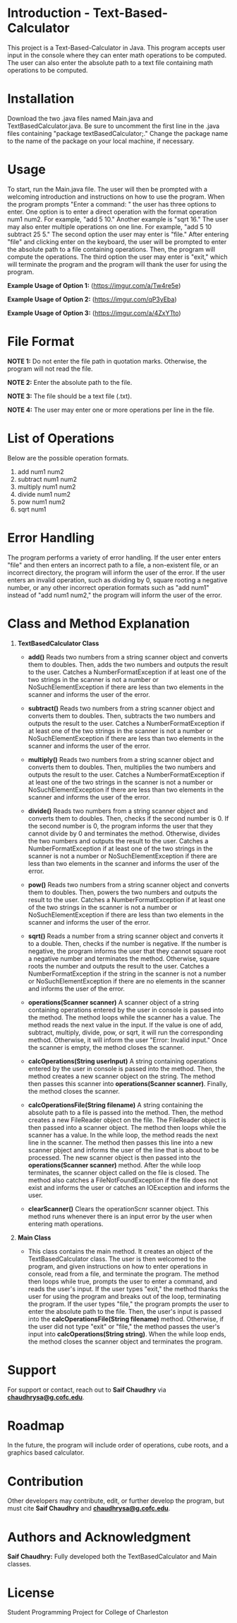 # Introduction - Text-Based-Calculator
This project is a Text-Based-Calculator in Java. This program accepts user input in the console where they can enter math operations to be computed. The user can also enter the absolute path to a text file containing math operations to be computed. 

# Installation
Download the two .java files named Main.java and TextBasedCalculator.java. Be sure to uncomment the first line in the .java files containing "package textBasedCalculator;." Change the package name to the name of the package on your local machine, if necessary.

# Usage
To start, run the Main.java file. The user will then be prompted with a welcoming introduction and instructions on how to use the program. When the program prompts "Enter a command: " the user has three options to enter. One option is to enter a direct operation with the format operation num1 num2. For example, "add 5 10." Another example is "sqrt 16." The user may also enter multiple operations on one line. For example, "add 5 10 subtract 25 5." The second option the user may enter is "file." After entering "file" and clicking enter on the keyboard, the user will be prompted to enter the absolute path to a file containing operations. Then, the program will compute the operations. The third option the user may enter is "exit," which will terminate the program and the program will thank the user for using the program.

**Example Usage of Option 1:** (https://imgur.com/a/Tw4re5e)

**Example Usage of Option 2:** (https://imgur.com/qP3yEba)

**Example Usage of Option 3:** (https://imgur.com/a/4ZxYTto)

# File Format

**NOTE 1:** Do not enter the file path in quotation marks. Otherwise, the program will not read the file.

**NOTE 2:** Enter the absolute path to the file.

**NOTE 3:** The file should be a text file (.txt).

**NOTE 4:** The user may enter one or more operations per line in the file.

# List of Operations
Below are the possible operation formats.
1. add num1 num2
2. subtract num1 num2
3. multiply num1 num2
4. divide num1 num2
5. pow num1 num2
6. sqrt num1

# Error Handling
The program performs a variety of error handling. If the user enter enters "file" and then enters an incorrect path to a file, a non-existent file, or an incorrect directory, the program will inform the user of the error. If the user enters an invalid operation, such as dividing by 0, square rooting a negative number, or any other incorrect operation formats such as "add num1" instead of "add num1 num2," the program will inform the user of the error.

# Class and Method Explanation
1. **TextBasedCalculator Class**

    - **add()** Reads two numbers from a string scanner object and converts them to doubles. Then, adds the two numbers and outputs the result to the user. Catches a NumberFormatException if at least one of the two strings in the scanner is not a number or NoSuchElementException if there are less than two elements in the scanner and informs the user of the error.
    
    - **subtract()** Reads two numbers from a string scanner object and converts them to doubles. Then, subtracts the two numbers and outputs the result to the user. Catches a NumberFormatException if at least one of the two strings in the scanner is not a number or NoSuchElementException if there are less than two elements in the scanner and informs the user of the error.

    - **multiply()** Reads two numbers from a string scanner object and converts them to doubles. Then, multiplies the two numbers and outputs the result to the user. Catches a NumberFormatException if at least one of the two strings in the scanner is not a number or NoSuchElementException if there are less than two elements in the scanner and informs the user of the error.

    - **divide()** Reads two numbers from a string scanner object and converts them to doubles. Then, checks if the second number is 0. If the second number is 0, the program informs the user that they cannot divide by 0 and terminates the method. Otherwise, divides the two numbers and outputs the result to the user. Catches a NumberFormatException if at least one of the two strings in the scanner is not a number or NoSuchElementException if there are less than two elements in the scanner and informs the user of the error.

    - **pow()** Reads two numbers from a string scanner object and converts them to doubles. Then, powers the two numbers and outputs the result to the user. Catches a NumberFormatException if at least one of the two strings in the scanner is not a number or NoSuchElementException if there are less than two elements in the scanner and informs the user of the error.

    - **sqrt()** Reads a number from a string scanner object and converts it to a double. Then, checks if the number is negative. If the number is negative, the program informs the user that they cannot square root a negative number and terminates the method. Otherwise, square roots the number and outputs the result to the user. Catches a NumberFormatException if the string in the scanner is not a number or NoSuchElementException if there are no elements in the scanner and informs the user of the error.

    - **operations(Scanner scanner)** A scanner object of a string containing operations entered by the user in console is passed into the method. The method loops while the scanner has a value. The method reads the next value in the input. If the value is one of add, subtract, multiply, divide, pow, or sqrt, it will run the corresponding method. Otherwise, it will inform the user "Error: Invalid input." Once the scanner is empty, the method closes the scanner.

    - **calcOperations(String userInput)** A string containing operations entered by the user in console is passed into the method. Then, the method creates a new scanner object on the string. The method then passes this scanner into **operations(Scanner scanner)**. Finally, the method closes the scanner.

    - **calcOperationsFile(String filename)** A string containing the absolute path to a file is passed into the method. Then, the method creates a new FileReader object on the file. The FileReader object is then passed into a scanner object. The method then loops while the scanner has a value. In the while loop, the method reads the next line in the scanner. The method then passes this line into a new scanner pbject and informs the user of the line that is about to be processed. The new scanner object is then passed into the **operations(Scanner scanner)** method. After the while loop terminates, the scanner object called on the file is closed. The method also catches a FileNotFoundException if the file does not exist and informs the user or catches an IOException and informs the user.

    - **clearScanner()** Clears the operationScnr scanner object. This method runs whenever there is an input error by the user when entering math operations.

2. **Main Class**
    - This class contains the main method. It creates an object of the TextBasedCalculator class. The user is then welcomed to the program, and given instructions on how to enter operations in console, read from a file, and terminate the program. The method then loops while true, prompts the user to enter a command, and reads the user's input. If the user types "exit," the method thanks the user for using the program and breaks out of the loop, terminating the program. If the user types "file," the program prompts the user to enter the absolute path to the file. Then, the user's input is passed into the **calcOperationsFile(String filename)** method. Otherwise, if the user did not type "exit" or "file," the method passes the user's input into **calcOperations(String string)**. When the while loop ends, the method closes the scanner object and terminates the program.

# Support
For support or contact, reach out to **Saif Chaudhry** via **chaudhrysa@g.cofc.edu**.

# Roadmap
In the future, the program will include order of operations, cube roots, and a graphics based calculator.

# Contribution
Other developers may contribute, edit, or further develop the program, but must cite **Saif Chaudhry** and **chaudhrysa@g.cofc.edu**.

# Authors and Acknowledgment

**Saif Chaudhry:** Fully developed both the TextBasedCalculator and Main classes.

# License
Student Programming Project for College of Charleston
